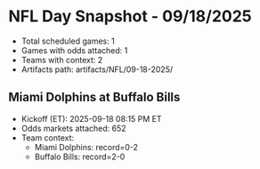 # NFL Day Snapshot - 09/18/2025

- Total scheduled games: 1
- Games with odds attached: 1
- Teams with context: 2
- Artifacts path: artifacts/NFL/09-18-2025/

## Miami Dolphins at Buffalo Bills
- Kickoff (ET): 2025-09-18 08:15 PM ET
- Odds markets attached: 652
- Team context:
  - Miami Dolphins: record=0-2
  - Buffalo Bills: record=2-0
